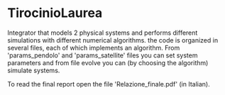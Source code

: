 # TirocinioLaurea
Integrator that models 2 physical systems and performs different simulations with different numerical algorithms.
the code is organized in several files, each of which implements an algorithm. From 'params_pendolo' and 'params_satellite' files you can
set system parameters and from file evolve you can (by choosing the algorithm) simulate systems.

To read the final report open the file 'Relazione_finale.pdf' (in Italian).

